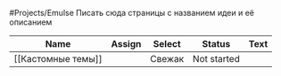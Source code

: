 #Projects/Emulse
Писать сюда страницы с названием идеи и её описанием

| Name               | Assign | Select | Status      | Text |
| ------------------ | ------ | ------ | ----------- | ---- |
| [[Кастомные темы]] |        | Свежак | Not started |      |